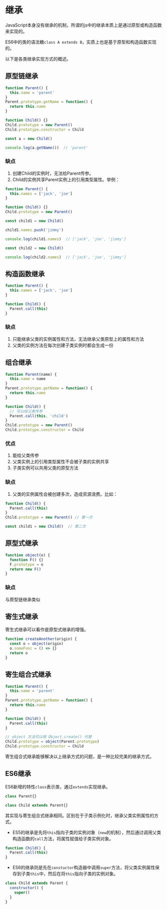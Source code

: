 # 继承

JavaScript本身没有继承的机制，所谓的js中的继承本质上是通过原型或构造函数来实现的。

ES6中的类的语法糖`class A extends B`，实质上也是基于原型和构造函数实现的。

以下是各类继承实现方式的概述。

## 原型链继承

```javascript
function Parent() {
  this.name = 'parent'
}
Parent.prototype.getName = function() {
  return this.name
}

function Child() {}
Child.prototype = new Parent()
Child.prototype.constructor = Child

const a = new Child()

console.log(a.getName())  // 'parent'
```

### 缺点

1. 创建Child的实例时，无法给Parent传参。
2. Child的实例共享Parent实例上的引用类型属性。举例：

```javascript
function Parent() {
  this.names = ['jack', 'joe']
}

function Child() {}
Child.prototype = new Parent()

const child1 = new Child()

child1.names.push('jimmy')

console.log(child1.names)  // ['jack', 'joe', 'jimmy']

const child2 = new Child()

console.log(child2.names)  // ['jack', 'joe', 'jimmy']
```

## 构造函数继承

```javascript
function Parent() {
  this.names = ['jack', 'joe']
}

function Child() {
  Parent.call(this)
}
```

### 缺点

1. 只能继承父类的实例属性和方法，无法继承父类原型上的属性和方法
2. 父类的实例方法在每次创建子类实例时都会生成一份

## 组合继承

```javascript
function Parent(name) {
  this.name = name
}
Parent.prototype.getName = function() {
  return this.name
}

function Child() {
  // 可以给父类传参
  Parent.call(this, 'child')
}
Child.prototype = new Parent()
Child.prototype.constructor = Child
```

### 优点

1. 能给父类传参
2. 父类实例上的引用类型属性不会被子类的实例共享
3. 子类实例可以共用父类的原型方法

### 缺点

1. 父类的实例属性会被创建多次，造成资源浪费。比如：

```javascript
function Child() {
  Parent.call(this)
}
Child.prototype = new Parent() // 第一次

const child1 = new Child()  // 第二次
```

## 原型式继承

```javascript
function object(o) {
  function F() {}
  F.prototype = o
  return new F()
}
```

### 缺点

与原型链继承类似

## 寄生式继承

寄生式继承可以看作是原型式继承的增强。

```javascript
function createAnother(origin) {
  const o = object(origin)
  o.someFunc = () => {}
  return o
}
```

## 寄生组合式继承

```javascript
function Parent() {
  this.name = 'parent'
}
Parent.prototype.getName = function() {
  return this.name
}

function Child() {
  Parent.call(this)
}

// object 方法可以用 Object.create() 代替
Child.prototype = object(Parent.prototype)
Child.prototype.constructor = Child
```

寄生组合式继承能够解决以上继承方式的问题，是一种比较完美的继承方式。
## ES6继承

ES6新增的特性`class`表示类，通过`extends`实现继承。

```javascript
class Parent{}

class Child extends Parent{}
```

其实现与寄生组合式继承相同。区别在于子类示例化时，继承父类实例属性的方式。

* ES5的继承是先将`this`指向子类的实例对象（`new`的机制），然后通过调用父类构造函数的`call`方法，将属性赋值给子类实例对象。

```javascript
function Child() {
  Parent.call(this)
}
```

* ES6的继承则是先在`constuctor`构造器中调用`super`方法，将父类实例属性保存到子类`this`中，然后在将`this`指向子类的实例对象。

```javascript
class Child extends Parent {
  constructor() {
    super()
  }
}
```
